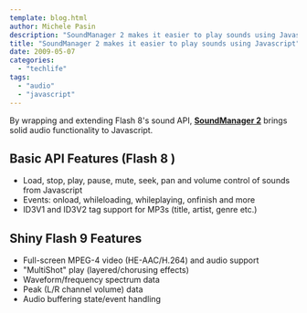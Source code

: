 ```yaml
---
template: blog.html
author: Michele Pasin
description: "SoundManager 2 makes it easier to play sounds using Javascript"
title: "SoundManager 2 makes it easier to play sounds using Javascript"
date: 2009-05-07
categories: 
  - "techlife"
tags: 
  - "audio"
  - "javascript"
---
```




By wrapping and extending Flash 8's sound API, [**SoundManager 2**](http://www.schillmania.com/projects/soundmanager2/) brings solid audio functionality to Javascript.

## Basic API Features (Flash 8 )

- Load, stop, play, pause, mute, seek, pan and volume control of sounds from Javascript
- Events: onload, whileloading, whileplaying, onfinish and more
- ID3V1 and ID3V2 tag support for MP3s (title, artist, genre etc.)

## Shiny Flash 9 Features

[](http://www.schillmania.com/projects/soundmanager2/demo/360-player/canvas-visualization.html "Javascript + Canvas MP3 visualization (experimental)")

- Full-screen MPEG-4 video (HE-AAC/H.264) and audio support
- "MultiShot" play (layered/chorusing effects)
- Waveform/frequency spectrum data
- Peak (L/R channel volume) data
- Audio buffering state/event handling
